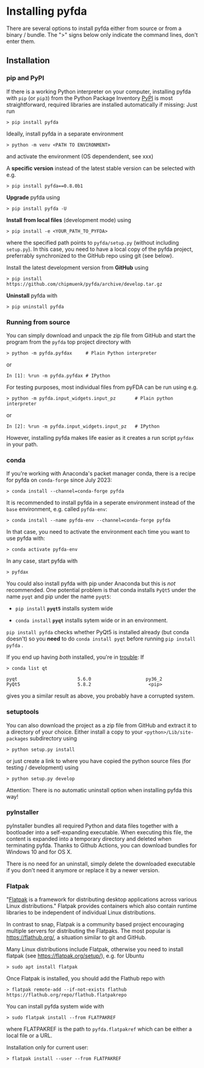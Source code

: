 # Installing pyfda

There are several options to install pyfda either from source or from a binary / 
bundle. The ">" signs below only indicate the command lines, don't enter them.

## Installation
### pip and PyPI
If there is a working Python interpreter on your computer, installing pyfda with `pip` (or `pip3`) from the Python Package Inventory [PyPI](https://pypi.org) is most straightforward, required libraries are installed automatically if missing: Just run 

    > pip install pyfda

Ideally, install pyfda in a separate environment

    > python -m venv <PATH TO ENVIRONMENT>

and activate the environment (OS dependendent, see xxx)


    
A **specific version** instead of the latest stable version can be selected with e.g.

    > pip install pyfda==0.8.0b1

**Upgrade** pyfda using

    > pip install pyfda -U
	
**Install from local files** (development mode) using

    > pip install -e <YOUR_PATH_TO_PYFDA>
	
where the specified path points to `pyfda/setup.py` (without including `setup.py`).
In this case, you need to have a local copy of the pyfda project, preferrably 
synchronized to the GitHub repo using git (see below).

Install the latest development version from **GitHub** using

    > pip install https://github.com/chipmuenk/pyfda/archive/develop.tar.gz
    
**Uninstall** pyfda with

    > pip uninstall pyfda

### Running from source
You can simply download and unpack the zip file from GitHub and start the program 
from the `pyfda` top project directory with

    > python -m pyfda.pyfdax     # Plain Python interpreter 

or
    
    In [1]: %run -m pyfda.pyfdax # IPython
    
For testing purposes, most individual files from pyFDA can be run using e.g.

    > python -m pyfda.input_widgets.input_pz       # Plain python interpreter

or
    
    In [2]: %run -m pyfda.input_widgets.input_pz   # IPython 
    
However, installing pyfda makes life easier as it creates a run script `pyfdax`
in your path.

### conda
If you're working with Anaconda's packet manager conda, there is a recipe for pyfda on `conda-forge` since July 2023:

    > conda install --channel=conda-forge pyfda

It is recommended to install pyfda in a seperate environment instead of the `base` environment, e.g. called `pyfda-env`:

    > conda install --name pyfda-env --channel=conda-forge pyfda

In that case, you need to activate the environment each time you want to use pyfda with:

    > conda activate pyfda-env

In any case, start pyfda with

    > pyfdax

You could also install pyfda with pip under Anaconda but this is *not* recommended. One potential 
problem is that conda installs `PyQt5` under the name `pyqt` and pip under the name `pyqt5`:

- `pip install` **`pyqt5`** installs system wide

- `conda install` **`pyqt`** installs sytem wide or in an environment.

`pip install pyfda` checks whether PyQt5 is installed already (but conda doesn't) 
so you **need** to do `conda install pyqt` before running `pip install pyfda` .

If you end up having *both* installed, you're in 
[trouble](https://github.com/ContinuumIO/anaconda-issues/issues/1554): If

    > conda list qt

    pyqt                      5.6.0                    py36_2
    PyQt5                     5.8.2                     <pip>
    
gives you a similar result as above, you probably have a corrupted system. 

### setuptools   
You can also download the project as a zip file from GitHub and extract it to 
a directory of your choice. Either install a copy to your `<python>/Lib/site-packages` 
subdirectory using

    > python setup.py install

or just create a link to where you have copied the python source files (for testing
 / development) using

    > python setup.py develop
    
Attention: There is no automatic uninstall option when installing pyfda this way!
    
### pyInstaller
pyInstaller bundles all required Python and data files together with a bootloader
into a self-expanding executable. When executing this file, the content is expanded
into a temporary directory and deleted when terminating pyfda. Thanks to Github Actions, you can download bundles for Windows 10 and for OS X.

There is no need for an uninstall, simply delete the downloaded executable if you don't need it anymore or replace it by a newer version.

### Flatpak
"[Flatpak](https://flatpak.org/) is a framework for distributing desktop applications across various Linux distributions." 
Flatpak provides containers which also contain runtime libraries to be independent of individual Linux distributions. 

In contrast to snap, Flatpak is a community based project encouraging multiple servers
for distributing the Flatpaks. The most popular is <https://flathub.org/>, a situation
similar to git and GitHub.

Many Linux distributions include Flatpak, otherwise you need to install flatpak (see
<https://flatpak.org/setup/>), e.g. for Ubuntu

    > sudo apt install flatpak
    
Once Flatpak is installed, you should add the Flathub repo with

    > flatpak remote-add --if-not-exists flathub https://flathub.org/repo/flathub.flatpakrepo
    
You can install pyfda system wide with

    > sudo flatpak install --from FLATPAKREF
    
where FLATPAKREF is the path to `pyfda.flatpakref` which can be either a local file
or a URL.

Installation only for current user:

    > flatpak install --user --from FLATPAKREF 
